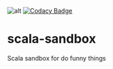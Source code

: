 ![alt](https://travis-ci.org/alexagc/scala-sandbox.svg?branch=master) [![Codacy Badge](https://api.codacy.com/project/badge/Grade/6e7178fbd11c4dab8d295e9066df895e)](https://www.codacy.com/app/alexcanal/scala-sandbox?utm_source=github.com&amp;utm_medium=referral&amp;utm_content=alexagc/scala-sandbox&amp;utm_campaign=Badge_Grade)

# scala-sandbox

Scala sandbox for do funny things
